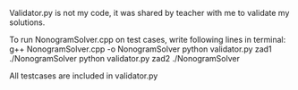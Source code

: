 Validator.py is not my code, it was shared by teacher with me to validate my solutions.

To run NonogramSolver.cpp on test cases, write following lines in terminal:
g++ NonogramSolver.cpp -o NonogramSolver
python validator.py zad1 ./NonogramSolver
python validator.py zad2 ./NonogramSolver

All testcases are included in validator.py
